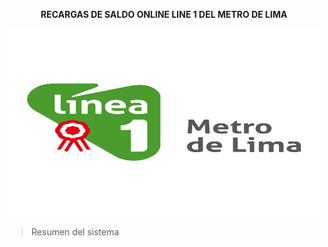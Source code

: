 <p align="center"><b> RECARGAS DE SALDO ONLINE LINE 1 DEL METRO DE LIMA </b></p>

<p align="center">
<img width="500" height="300" src="imagenes/logolinea1.png">
</p>

> Resumen del sistema
